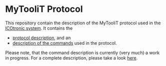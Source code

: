 # MyTooliT Protocol

This repository contain the description of the MyTooliT protocol used in the [ICOtronic system](https://www.mytoolit.com/ICOtronic/). It contains the

- [protocol description](Protocol.md), and an
- [description of the commands](Commands.md) used in the protocol.

Please note, that the command description is currently (very much) a work in progress. For a complete description, please take a look [here](https://github.com/MyTooliT/Protocol/releases/download/2.0.0/Commands.xlsx).
